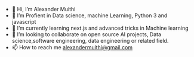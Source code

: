 - 👋 Hi, I’m Alexander Muithi
- 👀 I’m Profient in Data science, machine Learning, Python 3 and javascript
- 🌱 I’m currently learning next.js and advanced tricks in Machine learning
- 💞️ I’m looking to collaborate on open source AI projects, Data science,software engineering, data engineering or related field.
- 📫 How to reach me alexandermuithi@gmail.com

<!---
alerti/alerti is a ✨ special ✨ repository because its `README.md` (this file) appears on your GitHub profile.
You can click the Preview link to take a look at your changes.
--->
